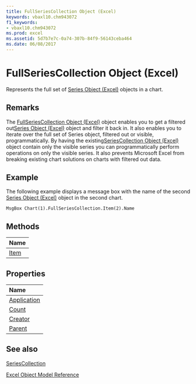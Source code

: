 ```yaml
---
title: FullSeriesCollection Object (Excel)
keywords: vbaxl10.chm943072
f1_keywords:
- vbaxl10.chm943072
ms.prod: excel
ms.assetid: 5d7b7e7c-0a74-307b-84f9-56143ceba464
ms.date: 06/08/2017
---
```



# FullSeriesCollection Object (Excel)

Represents the full set of [Series Object (Excel)](series-object-excel.md) objects in a chart.


## Remarks

The [FullSeriesCollection Object (Excel)](fullseriescollection-object-excel.md) object enables you to get a filtered out[Series Object (Excel)](series-object-excel.md) object and filter it back in. It also enables you to iterate over the full set of Series object, filtered out or visible, programmatically. By having the existing[SeriesCollection Object (Excel)](seriescollection-object-excel.md) object contain only the visible series you can programmatically perform operations on only the visible series. It also prevents Microsoft Excel from breaking existing chart solutions on charts with filtered out data.


## Example

The following example displays a message box with the name of the second [Series Object (Excel)](series-object-excel.md) object in the second chart.


```VB.net
MsgBox Chart(1).FullSeriesCollection.Item(2).Name
```


## Methods



|**Name**|
|:-----|
|[Item](Excel.fullseriescollection.item.md)|

## Properties



|**Name**|
|:-----|
|[Application](Excel.fullseriescollection.application.md)|
|[Count](Excel.fullseriescollection.count.md)|
|[Creator](Excel.fullseriescollection.creator.md)|
|[Parent](fullseriescollection-parent-property-excel.md)|

## See also


[SeriesCollection](seriescollection-object-excel.md)



[Excel Object Model Reference](./overview/object-model-excel-vba-reference.md)
